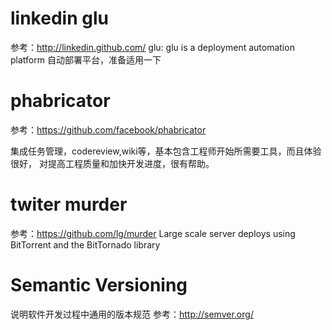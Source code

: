 linkedin glu 
==============
参考：http://linkedin.github.com/
glu: glu is a deployment automation platform
自动部署平台，准备适用一下

phabricator
================
参考：https://github.com/facebook/phabricator

集成任务管理，codereview,wiki等，基本包含工程师开始所需要工具，而且体验很好，
对提高工程质量和加快开发进度，很有帮助。

twiter murder
===============
参考：https://github.com/lg/murder
Large scale server deploys using BitTorrent and the BitTornado library 

Semantic Versioning
==============
说明软件开发过程中通用的版本规范
参考：http://semver.org/

